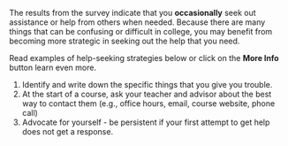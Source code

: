 The results from the survey indicate that you **occasionally** seek out assistance or help from others when needed. Because there are many things that can be confusing or difficult in college, you may benefit from becoming more strategic in seeking out the help that you need.  

Read examples of help-seeking strategies below or click on the **More Info** button learn even more. 

1.	Identify and write down the specific things that you give you trouble.
2.	At the start of a course, ask your teacher and advisor about the best way to contact them (e.g., office hours, email, course website, phone call)
3.	Advocate for yourself - be persistent if your first attempt to get help does not get a response.
